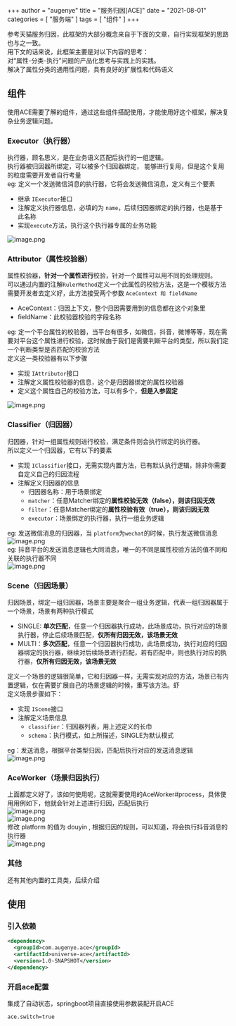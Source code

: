 +++
author = "augenye"
title = "服务归因[ACE]"
date = "2021-08-01"
categories = [
"服务端"
]
tags = [
"组件"
]
+++

参考天猫服务归因，此框架的大部分概念来自于下面的文章，自行实现框架的思路也与之一致。<br />用下文的话来说，此框架主要是对以下内容的思考：<br />对“属性-分类-执行”问题的产品化思考与实践上的实践。<br />解决了属性分类的通用性问题，具有良好的扩展性和代码语义
## 组件
使用ACE需要了解的组件，通过这些组件搭配使用，才能使用好这个框架，解决复杂业务逻辑问题。
### Executor（执行器）
执行器，顾名思义，是在业务语义匹配后执行的一组逻辑。<br />执行器被归因器所绑定，可以被多个归因器绑定， 能够进行复用，但是这个复用的粒度需要开发者自行考量<br />eg: 定义一个发送微信消息的执行器，它将会发送微信消息，定义有三个要素

- 继承 `IExecutor`接口
- 注解定义执行器信息，必填的为 `name`，后续归因器绑定的执行器，也是基于此名称
- 实现`execute`方法，执行这个执行器专属的业务功能

![image.png](https://cdn.nlark.com/yuque/0/2022/png/1003102/1664900838982-8d382a87-fdc0-44b7-b2cf-ec42856a16af.png#clientId=u6e33e77f-7629-4&crop=0&crop=0&crop=1&crop=1&from=paste&height=478&id=u4f9c90ab&margin=%5Bobject%20Object%5D&name=image.png&originHeight=956&originWidth=1300&originalType=binary&ratio=1&rotation=0&showTitle=false&size=199400&status=done&style=none&taskId=u351d3ebd-58ea-4378-89c3-04d32277a6b&title=&width=650)
<a name="Zp8mV"></a>
### Attributor（属性校验器）
属性校验器，**针对一个属性进行**校验，针对一个属性可以用不同的处理规则。<br />可以通过内置的注解`RulerMethod`定义一个此属性的校验方法，这是一个模板方法<br />需要开发者去定义好，此方法接受两个参数 `AceContext 和 fieldName`

- AceContext：归因上下文，整个归因需要用到的信息都在这个对象里
- fieldName：此校验器校验的字段名称

eg: 定一个平台属性的校验器，当平台有很多，如微信，抖音，微博等等，现在需要对平台这个属性进行校验，这时候由于我们是需要判断平台的类型，所以我们定一个判断类型是否匹配的校验方法<br />定义这一类校验器有以下步骤

- 实现 `IAttributor`接口
- 注解定义属性校验器的信息，这个是归因器绑定的属性校验器
- 定义这个属性自己的校验方法，可以有多个，**但是入参固定**

![image.png](https://cdn.nlark.com/yuque/0/2022/png/1003102/1664901942383-9780f645-ed27-4902-9dc4-dbf8ba8d8d63.png#clientId=u6e33e77f-7629-4&crop=0&crop=0&crop=1&crop=1&from=paste&height=499&id=ua8cd20bf&margin=%5Bobject%20Object%5D&name=image.png&originHeight=998&originWidth=1934&originalType=binary&ratio=1&rotation=0&showTitle=false&size=226008&status=done&style=none&taskId=u60623053-9812-40de-8f29-d028843f88c&title=&width=967)
<a name="f3EX2"></a>
### Classifier（归因器）
归因器，针对一组属性规则进行校验，满足条件则会执行绑定的执行器。<br />所以定义一个归因器，它有以下的要素

- 实现 `IClassifier`接口，无需实现内置方法，已有默认执行逻辑，除非你需要自定义自己的归因流程
- 注解定义归因器的信息
    - 归因器名称：用于场景绑定
    - `matcher`：任意Matcher绑定的**属性校验无效（false），则该归因无效**
    - `filter`：任意Matcher绑定的**属性校验有效（true），则该归因无效**
    - `executor`：场景绑定的执行器，执行一组业务逻辑

eg: 发送微信消息的归因器，当 `platform`为`wechat`的时候，执行发送微信消息<br />![image.png](https://cdn.nlark.com/yuque/0/2022/png/1003102/1664902477361-d29db107-2f43-44d9-9606-7dce8b101ae5.png#clientId=u6e33e77f-7629-4&crop=0&crop=0&crop=1&crop=1&from=paste&height=237&id=u693aa016&margin=%5Bobject%20Object%5D&name=image.png&originHeight=474&originWidth=1748&originalType=binary&ratio=1&rotation=0&showTitle=false&size=93995&status=done&style=none&taskId=u2de2721b-c409-426c-83df-6981d1d5eaf&title=&width=874)<br />eg: 抖音平台的发送消息逻辑也大同消息，唯一的不同是属性校验方法的值不同和关联的执行器不同<br />![image.png](https://cdn.nlark.com/yuque/0/2022/png/1003102/1664903898660-518273e4-cba0-4970-876a-be562682e059.png#clientId=u6e33e77f-7629-4&crop=0&crop=0&crop=1&crop=1&from=paste&height=240&id=uaf59fd6a&margin=%5Bobject%20Object%5D&name=image.png&originHeight=480&originWidth=1754&originalType=binary&ratio=1&rotation=0&showTitle=false&size=95789&status=done&style=none&taskId=u841e623a-997c-43a4-94e7-8e4dbca0d8e&title=&width=877)
<a name="gt0Lu"></a>
### Scene（归因场景）
归因场景，绑定一组归因器，场景主要是聚合一组业务逻辑，代表一组归因器属于一个场景，场景有两种执行模式

- SINGLE: **单次匹配**，任意一个归因器执行成功，此场景成功，执行对应的场景执行器，停止后续场景匹配，**仅所有归因无效，该场景无效**
- MULTI：**多次匹配**，任意一个归因器执行成功，此场景成功，执行对应的归因器绑定的执行器，继续对后续场景进行匹配，若有匹配中，则也执行对应的执行器，**仅所有归因无效，该场景无效**

定义一个场景的逻辑很简单，它和归因器一样，无需实现对应的方法，场景已有内置逻辑，仅在需要扩展自己的场景逻辑的时候，重写该方法。虾<br />定义场景步骤如下：

- 实现 `IScene`接口
- 注解定义场景信息
    - `classifier`：归因器列表，用上述定义的长巾
    - `schema`：执行模式，如上所描述，SINGLE为默认模式

eg：发送消息，根据平台类型归因，匹配后执行对应的发送消息逻辑<br />![image.png](https://cdn.nlark.com/yuque/0/2022/png/1003102/1664904768658-7f185fcd-35ee-487d-b9dc-ff110dcf3171.png#clientId=u6e33e77f-7629-4&crop=0&crop=0&crop=1&crop=1&from=paste&height=187&id=u72f6a34f&margin=%5Bobject%20Object%5D&name=image.png&originHeight=374&originWidth=1394&originalType=binary&ratio=1&rotation=0&showTitle=false&size=75296&status=done&style=none&taskId=u53c747c4-96ac-4b19-bf51-25d2db63cc9&title=&width=697)
<a name="UpLMr"></a>
### AceWorker（场景归因执行）
上面都定义好了，该如何使用呢，这就需要使用的AceWorker#process，具体使用用例如下，他就会针对上述进行归因，匹配后执行<br />![image.png](https://cdn.nlark.com/yuque/0/2022/png/1003102/1664903972293-bb591005-c413-4da8-bdd2-bc9e845213d0.png#clientId=u6e33e77f-7629-4&crop=0&crop=0&crop=1&crop=1&from=paste&height=242&id=u2dd5d1b2&margin=%5Bobject%20Object%5D&name=image.png&originHeight=484&originWidth=1168&originalType=binary&ratio=1&rotation=0&showTitle=false&size=117311&status=done&style=none&taskId=u8eca3285-8bfa-41ec-99a4-537acdc8d3e&title=&width=584)<br />![image.png](https://cdn.nlark.com/yuque/0/2022/png/1003102/1664904149777-9b05c962-017b-4da4-8b77-c4a055e5cac3.png#clientId=u6e33e77f-7629-4&crop=0&crop=0&crop=1&crop=1&from=paste&height=63&id=u5f842d00&margin=%5Bobject%20Object%5D&name=image.png&originHeight=126&originWidth=1210&originalType=binary&ratio=1&rotation=0&showTitle=false&size=21765&status=done&style=none&taskId=u799761d5-6301-49df-afb9-d32e64a832f&title=&width=605)<br />修改 platform 的值为 douyin , 根据归因的规则，可以知道，将会执行抖音消息的执行器<br />![image.png](https://cdn.nlark.com/yuque/0/2022/png/1003102/1664904786176-ba4b4309-fe6a-4872-9f22-0de2add069fc.png#clientId=u6e33e77f-7629-4&crop=0&crop=0&crop=1&crop=1&from=paste&height=54&id=u49aeac7a&margin=%5Bobject%20Object%5D&name=image.png&originHeight=108&originWidth=1158&originalType=binary&ratio=1&rotation=0&showTitle=false&size=20679&status=done&style=none&taskId=u4077d80a-6b93-489f-8d03-c4a0f7e7cb6&title=&width=579)
<a name="AmXsf"></a>
### 其他
还有其他内置的工具类，后续介绍
<a name="URPvU"></a>
## 使用
<a name="BZyOc"></a>
### 引入依赖
```xml
<dependency>
  <groupId>com.augenye.ace</groupId>
  <artifactId>universe-ace</artifactId>
  <version>1.0-SNAPSHOT</version>
</dependency>
```
<a name="UHzNy"></a>

### 开启ace配置
集成了自动状态，springboot项目直接使用参数装配开启ACE
```properties
ace.switch=true
```

